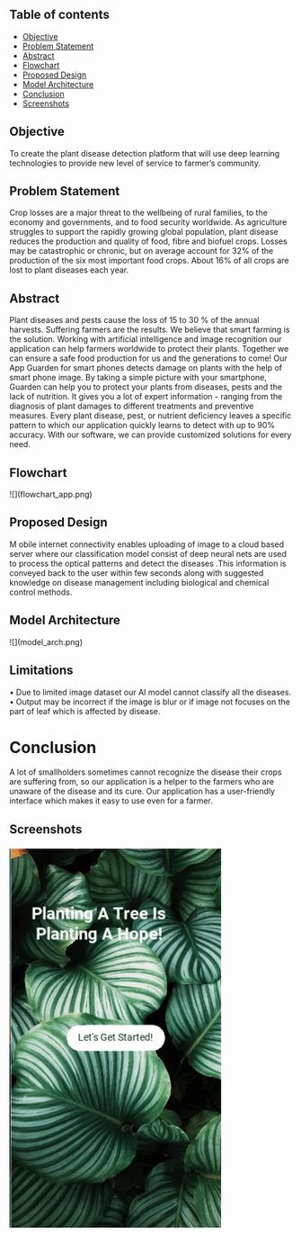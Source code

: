 ## Table of contents
* <a href="#Objective">Objective</a>
* <a href="#Problem Statement">Problem Statement</a>
* <a href="#Abstract">Abstract</a>
* <a href="#Flowchart">Flowchart</a>
* <a href="#Proposed%20Design">Proposed Design</a>
* <a href="#Model Architecture">Model Architecture</a>
* <a href="#Conclusion">Conclusion</a>
* <a href="#Screenshots">Screenshots</a>

<h2 id="Objective">Objective</h2>
To create the plant disease detection platform that will use deep learning technologies to provide new level of service to farmer’s community.

<h2 id="Problem Statement">Problem Statement</h2>
Crop losses are a major threat to the wellbeing of rural families, to the economy and governments, and to food security worldwide. As agriculture struggles to support the rapidly growing global population, plant disease reduces the production and quality of food, fibre and biofuel crops. Losses may be catastrophic or chronic, but on average account for 32% of the production of the six most important food crops. About 16% of all crops are lost to plant diseases each year.

<h2 id="Abstract">Abstract</h2>
Plant diseases and pests cause the loss of 15 to 30 % of the annual harvests. Suffering farmers are the results. We believe that smart farming is the solution. Working with artificial intelligence and image recognition our application can help farmers worldwide to protect their plants. Together we can ensure a safe food production for us and the generations to come! Our App Guarden for smart phones detects damage on plants with the help of smart phone image. By taking a simple picture with your smartphone, Guarden can help you to protect your plants from diseases, pests and the lack of nutrition.  It gives you a lot of expert information - ranging from the diagnosis of plant damages to different treatments and preventive measures. Every plant disease, pest, or nutrient deficiency leaves a specific pattern to which our application quickly learns to detect with up to 90% accuracy. With our software, we can provide customized solutions for every need.

<h2 id="Flowchart">Flowchart</h2>
![](flowchart_app.png)


<h2 id="Proposed Design">Proposed Design</h2>
M obile internet connectivity enables uploading of image to a cloud based server where our classification model consist of deep neural nets are used to process the optical patterns and detect the diseases .This information is conveyed back to the user within few seconds along with suggested knowledge on disease management including biological and chemical control methods.

<h2 id="Model Architecture">Model Architecture</h2>
![](model_arch.png)

  
<h2 id="Limitations">Limitations</h2>
•	Due to limited image dataset our AI model cannot classify  all the diseases.
•	Output may be incorrect if the image is blur or if image not focuses on the part of leaf which is affected by disease. 

# Conclusion
A lot of smallholders sometimes cannot recognize the disease their crops are suffering from, so our application is a helper to the farmers who are unaware of the disease and its cure. Our application has a user-friendly interface which makes it easy to use even for a farmer.  

## Screenshots
![](ss.webp)
